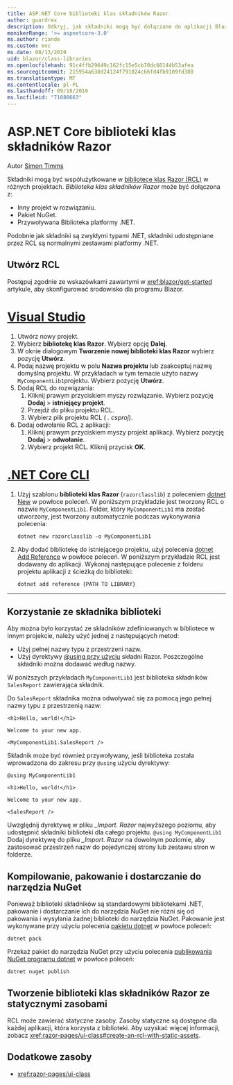 ```yaml
---
title: ASP.NET Core biblioteki klas składników Razor
author: guardrex
description: Odkryj, jak składniki mogą być dołączane do aplikacji Blazor z zewnętrznej biblioteki składników.
monikerRange: '>= aspnetcore-3.0'
ms.author: riande
ms.custom: mvc
ms.date: 08/13/2019
uid: blazor/class-libraries
ms.openlocfilehash: 91c4ffb29649c162fc15e5cb70dc60144b53afea
ms.sourcegitcommit: 215954a638d24124f791024c66fd4fb9109fd380
ms.translationtype: MT
ms.contentlocale: pl-PL
ms.lasthandoff: 09/18/2019
ms.locfileid: "71080663"
---
```

# <a name="aspnet-core-razor-components-class-libraries"></a>ASP.NET Core biblioteki klas składników Razor

Autor [Simon Timms](https://github.com/stimms)

Składniki mogą być współużytkowane w [bibliotece klas Razor (RCL)](xref:razor-pages/ui-class) w różnych projektach. *Biblioteka klas składników Razor* może być dołączona z:

* Inny projekt w rozwiązaniu.
* Pakiet NuGet.
* Przywoływana Biblioteka platformy .NET.

Podobnie jak składniki są zwykłymi typami .NET, składniki udostępniane przez RCL są normalnymi zestawami platformy .NET.

## <a name="create-an-rcl"></a>Utwórz RCL

Postępuj zgodnie ze wskazówkami zawartymi w <xref:blazor/get-started> artykule, aby skonfigurować środowisko dla programu Blazor.

# <a name="visual-studiotabvisual-studio"></a>[Visual Studio](#tab/visual-studio)

1. Utwórz nowy projekt.
1. Wybierz **bibliotekę klas Razor**. Wybierz opcję **Dalej**.
1. W oknie dialogowym **Tworzenie nowej biblioteki klas Razor** wybierz pozycję **Utwórz**.
1. Podaj nazwę projektu w polu **Nazwa projektu** lub zaakceptuj nazwę domyślną projektu. W przykładach w tym temacie użyto nazwy `MyComponentLib1`projektu. Wybierz pozycję **Utwórz**.
1. Dodaj RCL do rozwiązania:
   1. Kliknij prawym przyciskiem myszy rozwiązanie. Wybierz pozycję **Dodaj** > **istniejący projekt**.
   1. Przejdź do pliku projektu RCL.
   1. Wybierz plik projektu RCL ( *. csproj*).
1. Dodaj odwołanie RCL z aplikacji:
   1. Kliknij prawym przyciskiem myszy projekt aplikacji. Wybierz pozycję **Dodaj** > **odwołanie**.
   1. Wybierz projekt RCL. Kliknij przycisk **OK**.

# <a name="net-core-clitabnetcore-cli"></a>[.NET Core CLI](#tab/netcore-cli)

1. Użyj szablonu **biblioteki klas Razor** (`razorclasslib`) z poleceniem [dotnet New](/dotnet/core/tools/dotnet-new) w powłoce poleceń. W poniższym przykładzie jest tworzony RCL o nazwie `MyComponentLib1`. Folder, który `MyComponentLib1` ma zostać utworzony, jest tworzony automatycznie podczas wykonywania polecenia:

   ```dotnetcli
   dotnet new razorclasslib -o MyComponentLib1
   ```

1. Aby dodać bibliotekę do istniejącego projektu, użyj polecenia [dotnet Add Reference](/dotnet/core/tools/dotnet-add-reference) w powłoce poleceń. W poniższym przykładzie RCL jest dodawany do aplikacji. Wykonaj następujące polecenie z folderu projektu aplikacji z ścieżką do biblioteki:

   ```dotnetcli
   dotnet add reference {PATH TO LIBRARY}
   ```

---

## <a name="consume-a-library-component"></a>Korzystanie ze składnika biblioteki

Aby można było korzystać ze składników zdefiniowanych w bibliotece w innym projekcie, należy użyć jednej z następujących metod:

* Użyj pełnej nazwy typu z przestrzeni nazw.
* Użyj dyrektywy [ \@using przy użyciu](xref:mvc/views/razor#using) składni Razor. Poszczególne składniki można dodawać według nazwy.

W poniższych przykładach `MyComponentLib1` jest biblioteka składników `SalesReport` zawierająca składnik.

Do `SalesReport` składnika można odwoływać się za pomocą jego pełnej nazwy typu z przestrzenią nazw:

```cshtml
<h1>Hello, world!</h1>

Welcome to your new app.

<MyComponentLib1.SalesReport />
```

Składnik może być również przywoływany, jeśli biblioteka została wprowadzona do zakresu przy `@using` użyciu dyrektywy:

```cshtml
@using MyComponentLib1

<h1>Hello, world!</h1>

Welcome to your new app.

<SalesReport />
```

Uwzględnij dyrektywę w pliku *_Import. Razor* najwyższego poziomu, aby udostępnić składniki biblioteki dla całego projektu. `@using MyComponentLib1` Dodaj dyrektywę do pliku *_Import. Razor* na dowolnym poziomie, aby zastosować przestrzeń nazw do pojedynczej strony lub zestawu stron w folderze.

## <a name="build-pack-and-ship-to-nuget"></a>Kompilowanie, pakowanie i dostarczanie do narzędzia NuGet

Ponieważ biblioteki składników są standardowymi bibliotekami .NET, pakowanie i dostarczanie ich do narzędzia NuGet nie różni się od pakowania i wysyłania żadnej biblioteki do narzędzia NuGet. Pakowanie jest wykonywane przy użyciu polecenia [pakietu dotnet](/dotnet/core/tools/dotnet-pack) w powłoce poleceń:

```dotnetcli
dotnet pack
```

Przekaż pakiet do narzędzia NuGet przy użyciu polecenia [publikowania NuGet programu dotnet](/dotnet/core/tools/dotnet-nuget-push) w powłoce poleceń:

```dotnetcli
dotnet nuget publish
```

## <a name="create-a-razor-components-class-library-with-static-assets"></a>Tworzenie biblioteki klas składników Razor ze statycznymi zasobami

RCL może zawierać statyczne zasoby. Zasoby statyczne są dostępne dla każdej aplikacji, która korzysta z biblioteki. Aby uzyskać więcej informacji, zobacz <xref:razor-pages/ui-class#create-an-rcl-with-static-assets>.

## <a name="additional-resources"></a>Dodatkowe zasoby

* <xref:razor-pages/ui-class>
